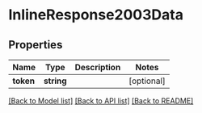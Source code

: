 # InlineResponse2003Data

## Properties
Name | Type | Description | Notes
------------ | ------------- | ------------- | -------------
**token** | **string** |  | [optional] 

[[Back to Model list]](../../README.md#documentation-for-models) [[Back to API list]](../../README.md#documentation-for-api-endpoints) [[Back to README]](../../README.md)

